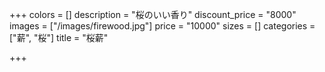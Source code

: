 +++
colors = []
description = "桜のいい香り"
discount_price = "8000"
images = ["/images/firewood.jpg"]
price = "10000"
sizes = []
categories = ["薪", "桜"]
title = "桜薪"

+++
